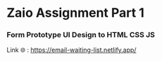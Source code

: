 # Zaio Assignment Part 1
### Form Prototype UI Design to HTML CSS JS

Link 🌐 : https://email-waiting-list.netlify.app/